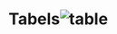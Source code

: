 # Tabels![table](https://github.com/MeherMeghe/Tabels/assets/144661787/337790db-3478-4d1c-b82d-ada75cbb4c7d)
